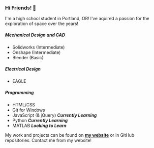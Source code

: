 ### Hi Friends! :tada:

I'm a high school student in Portland, OR! I've aquired a passion for the exploration of space over the years!

##### Mechanical Design and CAD
* Solidworks (Intermediate)
* Onshape (Intermediate)
* Blender (Basic)

##### Electrical Design
* EAGLE

##### Programming
* HTML/CSS
* Git for Windows
* JavaScript (& jQuery) **_Currently Learning_**
* Python **_Currently Learning_**
* MATLAB **_Looking to Learn_**


My work and projects can be found on [**my website**](https://marvinlin.me) or in GitHub repositories. Contact me from my website!
